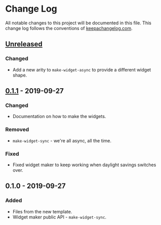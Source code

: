 # Change Log
All notable changes to this project will be documented in this file. This change log follows the conventions of [keepachangelog.com](http://keepachangelog.com/).

## [Unreleased]
### Changed
- Add a new arity to `make-widget-async` to provide a different widget shape.

## [0.1.1] - 2019-09-27
### Changed
- Documentation on how to make the widgets.

### Removed
- `make-widget-sync` - we're all async, all the time.

### Fixed
- Fixed widget maker to keep working when daylight savings switches over.

## 0.1.0 - 2019-09-27
### Added
- Files from the new template.
- Widget maker public API - `make-widget-sync`.

[Unreleased]: https://github.com/your-name/collectdata/compare/0.1.1...HEAD
[0.1.1]: https://github.com/your-name/collectdata/compare/0.1.0...0.1.1
